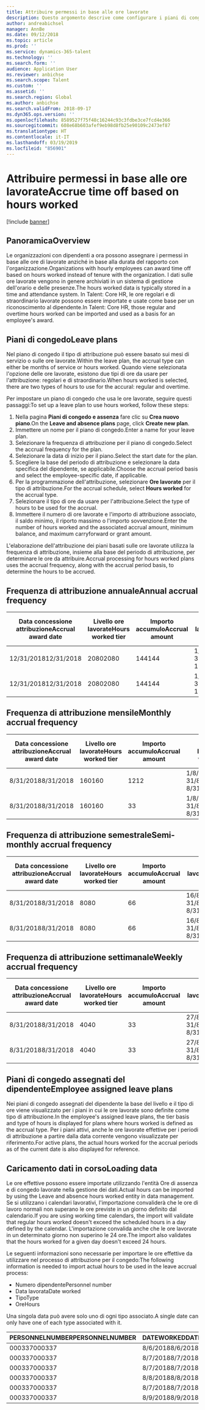 ```yaml
---
title: Attribuire permessi in base alle ore lavorate
description: Questo argomento descrive come configurare i piani di congedo per attribuire permessi in base alle ore lavorate.
author: andreabichsel
manager: AnnBe
ms.date: 09/12/2018
ms.topic: article
ms.prod: ''
ms.service: dynamics-365-talent
ms.technology: ''
ms.search.form: ''
audience: Application User
ms.reviewer: anbichse
ms.search.scope: Talent
ms.custom: ''
ms.assetid: ''
ms.search.region: Global
ms.author: anbichse
ms.search.validFrom: 2018-09-17
ms.dyn365.ops.version: ''
ms.openlocfilehash: 8589527f75f48c16244c93c3fdbe3ce7fcd4e366
ms.sourcegitcommit: 608e68b603afef9eb98d8fb25e90109c2473ef87
ms.translationtype: HT
ms.contentlocale: it-IT
ms.lasthandoff: 03/19/2019
ms.locfileid: "856901"
---
```

# <a name="accrue-time-off-based-on-hours-worked"></a><span data-ttu-id="bf014-103">Attribuire permessi in base alle ore lavorate</span><span class="sxs-lookup"><span data-stu-id="bf014-103">Accrue time off based on hours worked</span></span>

[!include [banner](includes/banner.md)]


## <a name="overview"></a><span data-ttu-id="bf014-104">Panoramica</span><span class="sxs-lookup"><span data-stu-id="bf014-104">Overview</span></span>

<span data-ttu-id="bf014-105">Le organizzazioni con dipendenti a ora possono assegnare i permessi in base alle ore di lavorate anziché in base alla durata del rapporto con l'organizzazione.</span><span class="sxs-lookup"><span data-stu-id="bf014-105">Organizations with hourly employees can award time off based on hours worked instead of tenure with the organization.</span></span> <span data-ttu-id="bf014-106">I dati sulle ore lavorate vengono in genere archiviati in un sistema di gestione dell'orario e delle presenze.</span><span class="sxs-lookup"><span data-stu-id="bf014-106">The hours worked data is typically stored in a time and attendance system.</span></span> <span data-ttu-id="bf014-107">In Talent: Core HR, le ore regolari e di straordinario lavorate possono essere importate e usate come base per un riconoscimento al dipendente.</span><span class="sxs-lookup"><span data-stu-id="bf014-107">In Talent: Core HR, those regular and overtime hours worked can be imported and used as a basis for an employee's award.</span></span>

## <a name="leave-plans"></a><span data-ttu-id="bf014-108">Piani di congedo</span><span class="sxs-lookup"><span data-stu-id="bf014-108">Leave plans</span></span>

<span data-ttu-id="bf014-109">Nel piano di congedo il tipo di attribuzione può essere basato sui mesi di servizio o sulle ore lavorate.</span><span class="sxs-lookup"><span data-stu-id="bf014-109">Within the leave plan, the accrual type can either be months of service or hours worked.</span></span> <span data-ttu-id="bf014-110">Quando viene selezionata l'opzione delle ore lavorate, esistono due tipi di ore da usare per l'attribuzione: regolari e di straordinario.</span><span class="sxs-lookup"><span data-stu-id="bf014-110">When hours worked is selected, there are two types of hours to use for the accural: regular and overtime.</span></span>

<span data-ttu-id="bf014-111">Per impostare un piano di congedo che usa le ore lavorate, seguire questi passaggi:</span><span class="sxs-lookup"><span data-stu-id="bf014-111">To set up a leave plan to use hours worked, follow these steps:</span></span>

1. <span data-ttu-id="bf014-112">Nella pagina **Piani di congedo e assenza** fare clic su **Crea nuovo piano**.</span><span class="sxs-lookup"><span data-stu-id="bf014-112">On the **Leave and absence plans** page, click **Create new plan**.</span></span>
2. <span data-ttu-id="bf014-113">Immettere un nome per il piano di congedo.</span><span class="sxs-lookup"><span data-stu-id="bf014-113">Enter a name for your leave plan.</span></span>
3. <span data-ttu-id="bf014-114">Selezionare la frequenza di attribuzione per il piano di congedo.</span><span class="sxs-lookup"><span data-stu-id="bf014-114">Select the accrual frequency for the plan.</span></span>
5. <span data-ttu-id="bf014-115">Selezionare la data di inizio per il piano.</span><span class="sxs-lookup"><span data-stu-id="bf014-115">Select the start date for the plan.</span></span>
6. <span data-ttu-id="bf014-116">Scegliere la base del periodo di attribuzione e selezionare la data specifica del dipendente, se applicabile.</span><span class="sxs-lookup"><span data-stu-id="bf014-116">Choose the accrual period basis and select the employee-specific date, if applicable.</span></span>
7. <span data-ttu-id="bf014-117">Per la programmazione dell'attribuzione, selezionare **Ore lavorate** per il tipo di attribuzione.</span><span class="sxs-lookup"><span data-stu-id="bf014-117">For the accrual schedule, select **Hours worked** for the accrual type.</span></span>
8. <span data-ttu-id="bf014-118">Selezionare il tipo di ore da usare per l'attribuzione.</span><span class="sxs-lookup"><span data-stu-id="bf014-118">Select the type of hours to be used for the accrual.</span></span>
9. <span data-ttu-id="bf014-119">Immettere il numero di ore lavorate e l'importo di attribuzione associato, il saldo minimo, il riporto massimo o l'importo sovvenzione.</span><span class="sxs-lookup"><span data-stu-id="bf014-119">Enter the number of hours worked and the associated accrual amount, minimum balance, and maximum carryforward or grant amount.</span></span>

<span data-ttu-id="bf014-120">L'elaborazione dell'attribuzione dei piani basati sulle ore lavorate utilizza la frequenza di attribuzione, insieme alla base del periodo di attribuzione, per determinare le ore da attribuire.</span><span class="sxs-lookup"><span data-stu-id="bf014-120">Accrual processing for hours worked plans uses the accrual frequency, along with the accrual period basis, to determine the hours to be accrued.</span></span>

## <a name="annual-accrual-frequency"></a><span data-ttu-id="bf014-121">Frequenza di attribuzione annuale</span><span class="sxs-lookup"><span data-stu-id="bf014-121">Annual accrual frequency</span></span>

| <span data-ttu-id="bf014-122">Data concessione attribuzione</span><span class="sxs-lookup"><span data-stu-id="bf014-122">Accrual award date</span></span>    | <span data-ttu-id="bf014-123">Livello ore lavorate</span><span class="sxs-lookup"><span data-stu-id="bf014-123">Hours worked tier</span></span>    | <span data-ttu-id="bf014-124">Importo accumulo</span><span class="sxs-lookup"><span data-stu-id="bf014-124">Accrual amount</span></span>        | <span data-ttu-id="bf014-125">Date ore lavorate</span><span class="sxs-lookup"><span data-stu-id="bf014-125">Hours worked dates</span></span>   | <span data-ttu-id="bf014-126">Ore lavorate effettive</span><span class="sxs-lookup"><span data-stu-id="bf014-126">Hours worked actuals</span></span>| <span data-ttu-id="bf014-127">Premio</span><span class="sxs-lookup"><span data-stu-id="bf014-127">Award</span></span>               |
| --------------------- | -------------------- | --------------------- | -------------------- |-------------------- |-------------------- |
| <span data-ttu-id="bf014-128">12/31/2018</span><span class="sxs-lookup"><span data-stu-id="bf014-128">12/31/2018</span></span>            | <span data-ttu-id="bf014-129">2080</span><span class="sxs-lookup"><span data-stu-id="bf014-129">2080</span></span>                 | <span data-ttu-id="bf014-130">144</span><span class="sxs-lookup"><span data-stu-id="bf014-130">144</span></span>                   | <span data-ttu-id="bf014-131">1/1/2018-31/12/2018</span><span class="sxs-lookup"><span data-stu-id="bf014-131">1/1/2018-12/31/2018</span></span>  | <span data-ttu-id="bf014-132">2085</span><span class="sxs-lookup"><span data-stu-id="bf014-132">2085</span></span>                | <span data-ttu-id="bf014-133">144</span><span class="sxs-lookup"><span data-stu-id="bf014-133">144</span></span>                 |        
| <span data-ttu-id="bf014-134">12/31/2018</span><span class="sxs-lookup"><span data-stu-id="bf014-134">12/31/2018</span></span>            | <span data-ttu-id="bf014-135">2080</span><span class="sxs-lookup"><span data-stu-id="bf014-135">2080</span></span>                 | <span data-ttu-id="bf014-136">144</span><span class="sxs-lookup"><span data-stu-id="bf014-136">144</span></span>                   | <span data-ttu-id="bf014-137">1/1/2018-31/12/2018</span><span class="sxs-lookup"><span data-stu-id="bf014-137">1/1/2018-12/31/2018</span></span>  | <span data-ttu-id="bf014-138">2000</span><span class="sxs-lookup"><span data-stu-id="bf014-138">2000</span></span>                | <span data-ttu-id="bf014-139">0</span><span class="sxs-lookup"><span data-stu-id="bf014-139">0</span></span>                 |


## <a name="monthly-accrual-frequency"></a><span data-ttu-id="bf014-140">Frequenza di attribuzione mensile</span><span class="sxs-lookup"><span data-stu-id="bf014-140">Monthly accrual frequency</span></span>

| <span data-ttu-id="bf014-141">Data concessione attribuzione</span><span class="sxs-lookup"><span data-stu-id="bf014-141">Accrual award date</span></span>    | <span data-ttu-id="bf014-142">Livello ore lavorate</span><span class="sxs-lookup"><span data-stu-id="bf014-142">Hours worked tier</span></span>    | <span data-ttu-id="bf014-143">Importo accumulo</span><span class="sxs-lookup"><span data-stu-id="bf014-143">Accrual amount</span></span>        | <span data-ttu-id="bf014-144">Date ore lavorate</span><span class="sxs-lookup"><span data-stu-id="bf014-144">Hours worked dates</span></span>   | <span data-ttu-id="bf014-145">Ore lavorate effettive</span><span class="sxs-lookup"><span data-stu-id="bf014-145">Hours worked actuals</span></span>| <span data-ttu-id="bf014-146">Premio</span><span class="sxs-lookup"><span data-stu-id="bf014-146">Award</span></span>               |
| --------------------- | -------------------- | --------------------- | -------------------- |-------------------- |-------------------- |
| <span data-ttu-id="bf014-147">8/31/2018</span><span class="sxs-lookup"><span data-stu-id="bf014-147">8/31/2018</span></span>             | <span data-ttu-id="bf014-148">160</span><span class="sxs-lookup"><span data-stu-id="bf014-148">160</span></span>                  | <span data-ttu-id="bf014-149">12</span><span class="sxs-lookup"><span data-stu-id="bf014-149">12</span></span>                    | <span data-ttu-id="bf014-150">1/8/2018-31/8/2018</span><span class="sxs-lookup"><span data-stu-id="bf014-150">8/1/2018-8/31/2018</span></span>   | <span data-ttu-id="bf014-151">184</span><span class="sxs-lookup"><span data-stu-id="bf014-151">184</span></span>                 | <span data-ttu-id="bf014-152">12</span><span class="sxs-lookup"><span data-stu-id="bf014-152">12</span></span>                  |        
| <span data-ttu-id="bf014-153">8/31/2018</span><span class="sxs-lookup"><span data-stu-id="bf014-153">8/31/2018</span></span>             | <span data-ttu-id="bf014-154">160</span><span class="sxs-lookup"><span data-stu-id="bf014-154">160</span></span>                  | <span data-ttu-id="bf014-155">3</span><span class="sxs-lookup"><span data-stu-id="bf014-155">3</span></span>                     | <span data-ttu-id="bf014-156">1/8/2018-31/8/2018</span><span class="sxs-lookup"><span data-stu-id="bf014-156">8/1/2018-8/31/2018</span></span>   | <span data-ttu-id="bf014-157">184</span><span class="sxs-lookup"><span data-stu-id="bf014-157">184</span></span>                 | <span data-ttu-id="bf014-158">3</span><span class="sxs-lookup"><span data-stu-id="bf014-158">3</span></span>                   |

## <a name="semi-monthly-accrual-frequency"></a><span data-ttu-id="bf014-159">Frequenza di attribuzione semestrale</span><span class="sxs-lookup"><span data-stu-id="bf014-159">Semi-monthly accrual frequency</span></span>

| <span data-ttu-id="bf014-160">Data concessione attribuzione</span><span class="sxs-lookup"><span data-stu-id="bf014-160">Accrual award date</span></span>    | <span data-ttu-id="bf014-161">Livello ore lavorate</span><span class="sxs-lookup"><span data-stu-id="bf014-161">Hours worked tier</span></span>    | <span data-ttu-id="bf014-162">Importo accumulo</span><span class="sxs-lookup"><span data-stu-id="bf014-162">Accrual amount</span></span>        | <span data-ttu-id="bf014-163">Date ore lavorate</span><span class="sxs-lookup"><span data-stu-id="bf014-163">Hours worked dates</span></span>   | <span data-ttu-id="bf014-164">Ore lavorate effettive</span><span class="sxs-lookup"><span data-stu-id="bf014-164">Hours worked actuals</span></span>| <span data-ttu-id="bf014-165">Premio</span><span class="sxs-lookup"><span data-stu-id="bf014-165">Award</span></span>               |
| --------------------- | -------------------- | --------------------- | -------------------- |-------------------- |-------------------- |
| <span data-ttu-id="bf014-166">8/31/2018</span><span class="sxs-lookup"><span data-stu-id="bf014-166">8/31/2018</span></span>             | <span data-ttu-id="bf014-167">80</span><span class="sxs-lookup"><span data-stu-id="bf014-167">80</span></span>                   | <span data-ttu-id="bf014-168">6</span><span class="sxs-lookup"><span data-stu-id="bf014-168">6</span></span>                     | <span data-ttu-id="bf014-169">16/8/2018-31/8/2018</span><span class="sxs-lookup"><span data-stu-id="bf014-169">8/16/2018-8/31/2018</span></span>  | <span data-ttu-id="bf014-170">81</span><span class="sxs-lookup"><span data-stu-id="bf014-170">81</span></span>                  | <span data-ttu-id="bf014-171">6</span><span class="sxs-lookup"><span data-stu-id="bf014-171">6</span></span>                  |        
| <span data-ttu-id="bf014-172">8/31/2018</span><span class="sxs-lookup"><span data-stu-id="bf014-172">8/31/2018</span></span>             | <span data-ttu-id="bf014-173">80</span><span class="sxs-lookup"><span data-stu-id="bf014-173">80</span></span>                   | <span data-ttu-id="bf014-174">6</span><span class="sxs-lookup"><span data-stu-id="bf014-174">6</span></span>                     | <span data-ttu-id="bf014-175">16/8/2018-31/8/2018</span><span class="sxs-lookup"><span data-stu-id="bf014-175">8/16/2018-8/31/2018</span></span>  | <span data-ttu-id="bf014-176">75</span><span class="sxs-lookup"><span data-stu-id="bf014-176">75</span></span>                  | <span data-ttu-id="bf014-177">0</span><span class="sxs-lookup"><span data-stu-id="bf014-177">0</span></span>                   |

## <a name="weekly-accrual-frequency"></a><span data-ttu-id="bf014-178">Frequenza di attribuzione settimanale</span><span class="sxs-lookup"><span data-stu-id="bf014-178">Weekly accrual frequency</span></span>

| <span data-ttu-id="bf014-179">Data concessione attribuzione</span><span class="sxs-lookup"><span data-stu-id="bf014-179">Accrual award date</span></span>    | <span data-ttu-id="bf014-180">Livello ore lavorate</span><span class="sxs-lookup"><span data-stu-id="bf014-180">Hours worked tier</span></span>    | <span data-ttu-id="bf014-181">Importo accumulo</span><span class="sxs-lookup"><span data-stu-id="bf014-181">Accrual amount</span></span>        | <span data-ttu-id="bf014-182">Date ore lavorate</span><span class="sxs-lookup"><span data-stu-id="bf014-182">Hours worked dates</span></span>   | <span data-ttu-id="bf014-183">Ore lavorate effettive</span><span class="sxs-lookup"><span data-stu-id="bf014-183">Hours worked actuals</span></span>| <span data-ttu-id="bf014-184">Premio</span><span class="sxs-lookup"><span data-stu-id="bf014-184">Award</span></span>               |
| --------------------- | -------------------- | --------------------- | -------------------- |-------------------- |-------------------- |
| <span data-ttu-id="bf014-185">8/31/2018</span><span class="sxs-lookup"><span data-stu-id="bf014-185">8/31/2018</span></span>             | <span data-ttu-id="bf014-186">40</span><span class="sxs-lookup"><span data-stu-id="bf014-186">40</span></span>                   | <span data-ttu-id="bf014-187">3</span><span class="sxs-lookup"><span data-stu-id="bf014-187">3</span></span>                     | <span data-ttu-id="bf014-188">27/8/2018-31/8/2018</span><span class="sxs-lookup"><span data-stu-id="bf014-188">8/27/2018-8/31/2018</span></span>  | <span data-ttu-id="bf014-189">42</span><span class="sxs-lookup"><span data-stu-id="bf014-189">42</span></span>                  | <span data-ttu-id="bf014-190">3</span><span class="sxs-lookup"><span data-stu-id="bf014-190">3</span></span>                  |        
| <span data-ttu-id="bf014-191">8/31/2018</span><span class="sxs-lookup"><span data-stu-id="bf014-191">8/31/2018</span></span>             | <span data-ttu-id="bf014-192">40</span><span class="sxs-lookup"><span data-stu-id="bf014-192">40</span></span>                   | <span data-ttu-id="bf014-193">3</span><span class="sxs-lookup"><span data-stu-id="bf014-193">3</span></span>                     | <span data-ttu-id="bf014-194">27/8/2018-31/8/2018</span><span class="sxs-lookup"><span data-stu-id="bf014-194">8/27/2018-8/31/2018</span></span>  | <span data-ttu-id="bf014-195">35</span><span class="sxs-lookup"><span data-stu-id="bf014-195">35</span></span>                  | <span data-ttu-id="bf014-196">0</span><span class="sxs-lookup"><span data-stu-id="bf014-196">0</span></span>                   |

## <a name="employee-assigned-leave-plans"></a><span data-ttu-id="bf014-197">Piani di congedo assegnati del dipendente</span><span class="sxs-lookup"><span data-stu-id="bf014-197">Employee assigned leave plans</span></span>

<span data-ttu-id="bf014-198">Nei piani di congedo assegnati del dipendente la base del livello e il tipo di ore viene visualizzato per i piani in cui le ore lavorate sono definite come tipo di attribuzione.</span><span class="sxs-lookup"><span data-stu-id="bf014-198">In the employee's assigned leave plans, the tier basis and type of hours is displayed for plans where hours worked is defined as the accrual type.</span></span> <span data-ttu-id="bf014-199">Per i piani attivi, anche le ore lavorate effettive per i periodi di attribuzione a partire dalla data corrente vengono visualizzate per riferimento.</span><span class="sxs-lookup"><span data-stu-id="bf014-199">For active plans, the actual hours worked for the accrual periods as of the current date is also displayed for reference.</span></span> 

## <a name="loading-data"></a><span data-ttu-id="bf014-200">Caricamento dati in corso</span><span class="sxs-lookup"><span data-stu-id="bf014-200">Loading data</span></span>

<span data-ttu-id="bf014-201">Le ore effettive possono essere importate utilizzando l'entità Ore di assenza e di congedo lavorate nella gestione dei dati.</span><span class="sxs-lookup"><span data-stu-id="bf014-201">Actual hours can be imported by using the Leave and absence hours worked entity in data management.</span></span> <span data-ttu-id="bf014-202">Se si utilizzano i calendari lavorativi, l'importazione convaliderà che le ore di lavoro normali non superano le ore previste in un giorno definito dal calendario.</span><span class="sxs-lookup"><span data-stu-id="bf014-202">If you are using working time calendars, the import will validate that regular hours worked doesn't exceed the scheduled hours in a day defined by the calendar.</span></span> <span data-ttu-id="bf014-203">L'importazione convalida anche che le ore lavorate in un determinato giorno non superino le 24 ore.</span><span class="sxs-lookup"><span data-stu-id="bf014-203">The import also validates that the hours worked for a given day doesn't exceed 24 hours.</span></span> 

<span data-ttu-id="bf014-204">Le seguenti informazioni sono necessarie per importare le ore effettive da utilizzare nel processo di attribuzione per il congedo:</span><span class="sxs-lookup"><span data-stu-id="bf014-204">The following information is needed to import actual hours to be used in the leave accrual process:</span></span>

+ <span data-ttu-id="bf014-205">Numero dipendente</span><span class="sxs-lookup"><span data-stu-id="bf014-205">Personnel number</span></span> 
+ <span data-ttu-id="bf014-206">Data lavorata</span><span class="sxs-lookup"><span data-stu-id="bf014-206">Date worked</span></span>
+ <span data-ttu-id="bf014-207">Tipo</span><span class="sxs-lookup"><span data-stu-id="bf014-207">Type</span></span>
+ <span data-ttu-id="bf014-208">Ore</span><span class="sxs-lookup"><span data-stu-id="bf014-208">Hours</span></span>

<span data-ttu-id="bf014-209">Una singola data può avere solo uno di ogni tipo associato.</span><span class="sxs-lookup"><span data-stu-id="bf014-209">A single date can only have one of each type associated with it.</span></span>

| <span data-ttu-id="bf014-210">PERSONNELNUMBER</span><span class="sxs-lookup"><span data-stu-id="bf014-210">PERSONNELNUMBER</span></span>       | <span data-ttu-id="bf014-211">DATEWORKED</span><span class="sxs-lookup"><span data-stu-id="bf014-211">DATEWORKED</span></span>           | <span data-ttu-id="bf014-212">TIPO</span><span class="sxs-lookup"><span data-stu-id="bf014-212">TYPE</span></span>                  | <span data-ttu-id="bf014-213">HOURS</span><span class="sxs-lookup"><span data-stu-id="bf014-213">HOURS</span></span>                |
| --------------------- | -------------------- | --------------------- | -------------------- |
| <span data-ttu-id="bf014-214">000337</span><span class="sxs-lookup"><span data-stu-id="bf014-214">000337</span></span>                | <span data-ttu-id="bf014-215">8/6/2018</span><span class="sxs-lookup"><span data-stu-id="bf014-215">8/6/2018</span></span>             | <span data-ttu-id="bf014-216">Regolare</span><span class="sxs-lookup"><span data-stu-id="bf014-216">Regular</span></span>               | <span data-ttu-id="bf014-217">8</span><span class="sxs-lookup"><span data-stu-id="bf014-217">8</span></span>                    |       
| <span data-ttu-id="bf014-218">000337</span><span class="sxs-lookup"><span data-stu-id="bf014-218">000337</span></span>                | <span data-ttu-id="bf014-219">8/7/2018</span><span class="sxs-lookup"><span data-stu-id="bf014-219">8/7/2018</span></span>             | <span data-ttu-id="bf014-220">Regolare</span><span class="sxs-lookup"><span data-stu-id="bf014-220">Regular</span></span>               | <span data-ttu-id="bf014-221">8</span><span class="sxs-lookup"><span data-stu-id="bf014-221">8</span></span>                    |
| <span data-ttu-id="bf014-222">000337</span><span class="sxs-lookup"><span data-stu-id="bf014-222">000337</span></span>                | <span data-ttu-id="bf014-223">8/7/2018</span><span class="sxs-lookup"><span data-stu-id="bf014-223">8/7/2018</span></span>             | <span data-ttu-id="bf014-224">Straordinario</span><span class="sxs-lookup"><span data-stu-id="bf014-224">Overtime</span></span>              | <span data-ttu-id="bf014-225">3</span><span class="sxs-lookup"><span data-stu-id="bf014-225">3</span></span>                    |
| <span data-ttu-id="bf014-226">000337</span><span class="sxs-lookup"><span data-stu-id="bf014-226">000337</span></span>                | <span data-ttu-id="bf014-227">8/8/2018</span><span class="sxs-lookup"><span data-stu-id="bf014-227">8/8/2018</span></span>             | <span data-ttu-id="bf014-228">Regolare</span><span class="sxs-lookup"><span data-stu-id="bf014-228">Regular</span></span>               | <span data-ttu-id="bf014-229">8</span><span class="sxs-lookup"><span data-stu-id="bf014-229">8</span></span>                    |
| <span data-ttu-id="bf014-230">000337</span><span class="sxs-lookup"><span data-stu-id="bf014-230">000337</span></span>                | <span data-ttu-id="bf014-231">8/7/2018</span><span class="sxs-lookup"><span data-stu-id="bf014-231">8/7/2018</span></span>             | <span data-ttu-id="bf014-232">Regolare</span><span class="sxs-lookup"><span data-stu-id="bf014-232">Regular</span></span>               | <span data-ttu-id="bf014-233">8</span><span class="sxs-lookup"><span data-stu-id="bf014-233">8</span></span>                    |
| <span data-ttu-id="bf014-234">000337</span><span class="sxs-lookup"><span data-stu-id="bf014-234">000337</span></span>                | <span data-ttu-id="bf014-235">8/9/2018</span><span class="sxs-lookup"><span data-stu-id="bf014-235">8/9/2018</span></span>             | <span data-ttu-id="bf014-236">Regolare</span><span class="sxs-lookup"><span data-stu-id="bf014-236">Regular</span></span>               | <span data-ttu-id="bf014-237">8</span><span class="sxs-lookup"><span data-stu-id="bf014-237">8</span></span>                    |
